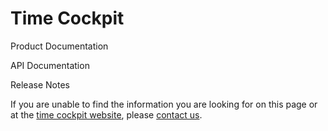 # Time Cockpit

<div class="row tc-card-row">
<div class="col-sm-4 tc-card">
<div onclick="document.location.href='/doc/'">
    <p><span class="glyphicon glyphicon-book" aria-hidden="true"></span></p>
    <p>Product Documentation</p>
</div>
</div>

<div class="col-sm-4 tc-card">
<div onclick="document.location.href='/api/'">
    <p><span class="glyphicon glyphicon-search" aria-hidden="true"></span></p>
    <p>API Documentation</p>
</div>
</div>

<div class="col-sm-4 tc-card">
<div onclick="document.location.href='/release-notes/2017-06.html'">
    <p><span class="glyphicon glyphicon-refresh" aria-hidden="true"></span></p>
    <p>Release Notes</p>
</div>
</div>
</div>

If you are unable to find the information you are looking for on this page or at the [time cockpit website](http://www.timecockpit.com), please [contact us](http://www.timecockpit.com/help-support/contact-us).